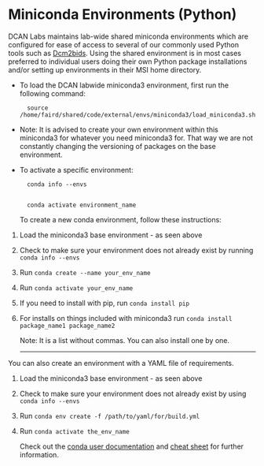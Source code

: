 # Miniconda Environments (Python)

DCAN Labs maintains lab-wide shared miniconda environments which are configured for ease of access to several of our commonly used Python tools such as [Dcm2bids](#9-dicom-to-bids-conversion-dcm2bids). Using the shared environment is in most cases preferred to individual users doing their own Python package installations and/or setting up environments in their MSI home directory.

* To load the DCAN labwide miniconda3 environment, first run the following command: 

        source /home/faird/shared/code/external/envs/miniconda3/load_miniconda3.sh 

* Note: It is advised to create your own environment within this miniconda3 for whatever you need miniconda3 for. That way we are not constantly changing the versioning of packages on the base environment. 
* To activate a specific environment: 

        conda info --envs


        conda activate environment_name 


    To create a new conda environment, follow these instructions:

1. Load the miniconda3 base environment - as seen above
2. Check to make sure your environment does not already exist by running `conda info --envs`
3. Run `conda create --name your_env_name`
4. Run `conda activate your_env_name`
5. If you need to install with pip, run `conda install pip` 
6. For installs on things included with miniconda3 run `conda install package_name1 package_name2`

    Note: It is a list without commas. You can also install one by one.

    ** **

You can also create an environment with a YAML file of requirements.

1. Load the miniconda3 base environment - as seen above
2. Check to make sure your environment does not already exist by using `conda info --envs`
3. Run `conda env create -f /path/to/yaml/for/build.yml`
4. Run `conda activate the_env_name`

    Check out the [conda user documentation](https://docs.conda.io/projects/conda/en/stable/index.html) and [cheat sheet](https://docs.conda.io/projects/conda/en/stable/user-guide/cheatsheet.html) for further information.